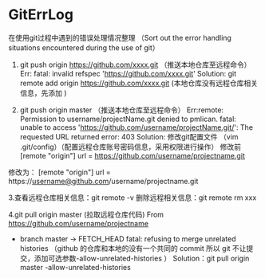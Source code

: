# GitErrLog
 在使用git过程中遇到的错误处理情况整理 （Sort out the error handling situations encountered during the use of git）

1. git push origin https://github.com/xxxx.git （推送本地仓库至远程命令）
Err: fatal: invalid refspec 'https://github.com/xxxx.git'
Solution: git remote add origin https://github.com/xxxx.git (本地仓库没有远程仓库相关信息，先添加 )

2. git push origin master （推送本地仓库至远程命令）
Err:remote: Permission to username/projectName.git denied to pmlican.
    fatal: unable to access 'https://github.com/username/projectName.git/': The requested URL returned error: 403
Solution: 修改git配置文件 （vim .git/config）（配置远程仓库账号密码信息，采用权限进行操作）
修改前
[remote "origin"]
          url = https://github.com/username/projectname.git

修改为：
[remote "origin"]
        url = https://username@github.com/username/projectname.git
        
3.查看远程仓库相关信息：git remote -v
  删除远程相关信息：git remote rm xxx
  
4.git pull origin master (拉取远程仓库代码)
From https://github.com/username/projectname
 * branch            master     -> FETCH_HEAD
fatal: refusing to merge unrelated histories （github 的仓库和本地的没有一个共同的 commit 所以 git 不让提交，添加可选参数-allow-unrelated-histories ）
Solution：git pull origin master -allow-unrelated-histories



